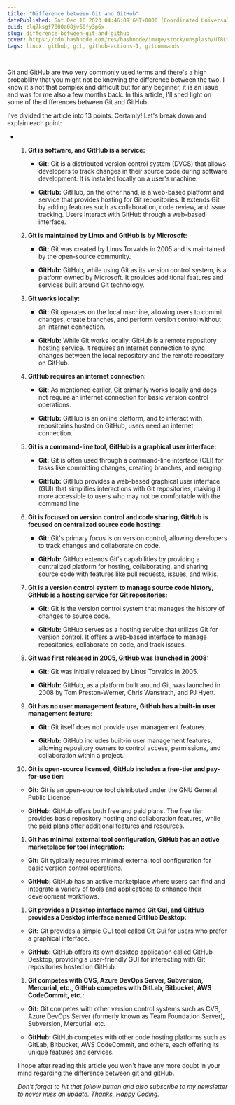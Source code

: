 ```yaml
---
title: "Difference between Git and GitHub"
datePublished: Sat Dec 16 2023 04:46:09 GMT+0000 (Coordinated Universal Time)
cuid: clq7ksgf7000a08jv60fy3p6x
slug: difference-between-git-and-github
cover: https://cdn.hashnode.com/res/hashnode/image/stock/unsplash/UT8LMo-wlyk/upload/74f98689af59b1746bcbc5a842a8494a.jpeg
tags: linux, github, git, github-actions-1, gitcommands

---
```


Git and GitHub are two very commonly used terms and there's a high probability that you might not be knowing the difference between the two. I know it's not that complex and difficult but for any beginner, it is an issue and was for me also a few months back. In this article, I'll shed light on some of the differences between Git and GitHub.

I've divided the article into 13 points. Certainly! Let's break down and explain each point:

* 1. **Git is software, and GitHub is a service:**
        
        * **Git:** Git is a distributed version control system (DVCS) that allows developers to track changes in their source code during software development. It is installed locally on a user's machine.
            
        * **GitHub:** GitHub, on the other hand, is a web-based platform and service that provides hosting for Git repositories. It extends Git by adding features such as collaboration, code review, and issue tracking. Users interact with GitHub through a web-based interface.
            
    2. **Git is maintained by Linux and GitHub is by Microsoft:**
        
        * **Git:** Git was created by Linus Torvalds in 2005 and is maintained by the open-source community.
            
        * **GitHub:** GitHub, while using Git as its version control system, is a platform owned by Microsoft. It provides additional features and services built around Git technology.
            
    3. **Git works locally:**
        
        * **Git:** Git operates on the local machine, allowing users to commit changes, create branches, and perform version control without an internet connection.
            
        * **GitHub:** While Git works locally, GitHub is a remote repository hosting service. It requires an internet connection to sync changes between the local repository and the remote repository on GitHub.
            
    4. **GitHub requires an internet connection:**
        
        * **Git:** As mentioned earlier, Git primarily works locally and does not require an internet connection for basic version control operations.
            
        * **GitHub:** GitHub is an online platform, and to interact with repositories hosted on GitHub, users need an internet connection.
            
    5. **Git is a command-line tool, GitHub is a graphical user interface:**
        
        * **Git:** Git is often used through a command-line interface (CLI) for tasks like committing changes, creating branches, and merging.
            
        * **GitHub:** GitHub provides a web-based graphical user interface (GUI) that simplifies interactions with Git repositories, making it more accessible to users who may not be comfortable with the command line.
            
    6. **Git is focused on version control and code sharing, GitHub is focused on centralized source code hosting:**
        
        * **Git:** Git's primary focus is on version control, allowing developers to track changes and collaborate on code.
            
        * **GitHub:** GitHub extends Git's capabilities by providing a centralized platform for hosting, collaborating, and sharing source code with features like pull requests, issues, and wikis.
            
    7. **Git is a version control system to manage source code history, GitHub is a hosting service for Git repositories:**
        
        * **Git:** Git is the version control system that manages the history of changes to source code.
            
        * **GitHub:** GitHub serves as a hosting service that utilizes Git for version control. It offers a web-based interface to manage repositories, collaborate on code, and track issues.
            
    8. **Git was first released in 2005, GitHub was launched in 2008:**
        
        * **Git:** Git was initially released by Linus Torvalds in 2005.
            
        * **GitHub:** GitHub, as a platform built around Git, was launched in 2008 by Tom Preston-Werner, Chris Wanstrath, and PJ Hyett.
            
    9. **Git has no user management feature, GitHub has a built-in user management feature:**
        
        * **Git:** Git itself does not provide user management features.
            
        * **GitHub:** GitHub includes built-in user management features, allowing repository owners to control access, permissions, and collaboration within a project.
            
    10. **Git is open-source licensed, GitHub includes a free-tier and pay-for-use tier:**
        
    
    * **Git:** Git is an open-source tool distributed under the GNU General Public License.
        
    * **GitHub:** GitHub offers both free and paid plans. The free tier provides basic repository hosting and collaboration features, while the paid plans offer additional features and resources.
        
    
    1. **Git has minimal external tool configuration, GitHub has an active marketplace for tool integration:**
        
    
    * **Git:** Git typically requires minimal external tool configuration for basic version control operations.
        
    * **GitHub:** GitHub has an active marketplace where users can find and integrate a variety of tools and applications to enhance their development workflows.
        
    
    1. **Git provides a Desktop interface named Git Gui, and GitHub provides a Desktop interface named GitHub Desktop:**
        
    
    * **Git:** Git provides a simple GUI tool called Git Gui for users who prefer a graphical interface.
        
    * **GitHub:** GitHub offers its own desktop application called GitHub Desktop, providing a user-friendly GUI for interacting with Git repositories hosted on GitHub.
        
    
    1. **Git competes with CVS, Azure DevOps Server, Subversion, Mercurial, etc., GitHub competes with GitLab, Bitbucket, AWS CodeCommit, etc.:**
        
    
    * **Git:** Git competes with other version control systems such as CVS, Azure DevOps Server (formerly known as Team Foundation Server), Subversion, Mercurial, etc.
        
    * **GitHub:** GitHub competes with other code hosting platforms such as GitLab, Bitbucket, AWS CodeCommit, and others, each offering its unique features and services.
        
    
    I hope after reading this article you won't have any more doubt in your mind regarding the difference between git and gitHub.
    
    *Don't forgot to hit that follow button and also subscribe to my newsletter to never miss an update. Thanks, Happy Coding.*